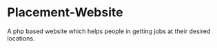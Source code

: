 # Placement-Website
A php based website which helps people in getting jobs at their desired locations.
